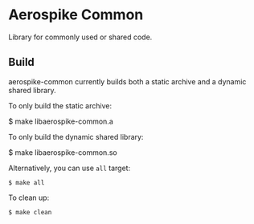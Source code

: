 # Aerospike Common

Library for commonly used or shared code.

## Build

aerospike-common currently builds both a static archive and a dynamic shared library.

To only build the static archive:

  $ make libaerospike-common.a

To only build the dynamic shared library:

  $ make libaerospike-common.so

Alternatively, you can use `all` target:

	$ make all

To clean up:

	$ make clean
